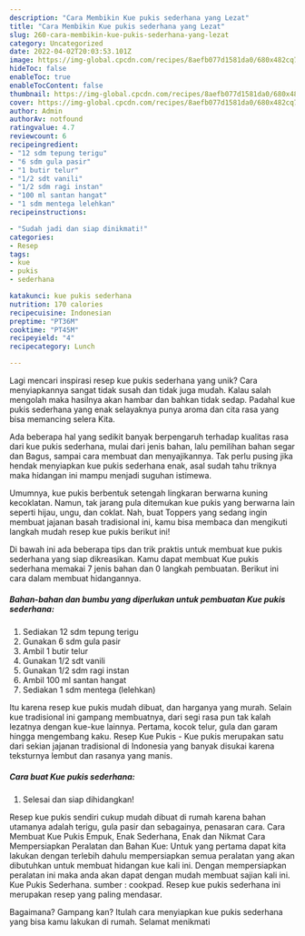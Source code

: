 ```yaml
---
description: "Cara Membikin Kue pukis sederhana yang Lezat"
title: "Cara Membikin Kue pukis sederhana yang Lezat"
slug: 260-cara-membikin-kue-pukis-sederhana-yang-lezat
category: Uncategorized
date: 2022-04-02T20:03:53.101Z
image: https://img-global.cpcdn.com/recipes/8aefb077d1581da0/680x482cq70/kue-pukis-sederhana-foto-resep-utama.jpg
hideToc: false
enableToc: true
enableTocContent: false
thumbnail: https://img-global.cpcdn.com/recipes/8aefb077d1581da0/680x482cq70/kue-pukis-sederhana-foto-resep-utama.jpg
cover: https://img-global.cpcdn.com/recipes/8aefb077d1581da0/680x482cq70/kue-pukis-sederhana-foto-resep-utama.jpg
author: Admin
authorAv: notfound
ratingvalue: 4.7
reviewcount: 6
recipeingredient:
- "12 sdm tepung terigu"
- "6 sdm gula pasir"
- "1 butir telur"
- "1/2 sdt vanili"
- "1/2 sdm ragi instan"
- "100 ml santan hangat"
- "1 sdm mentega lelehkan"
recipeinstructions:

- "Sudah jadi dan siap dinikmati!"
categories:
- Resep
tags:
- kue
- pukis
- sederhana

katakunci: kue pukis sederhana 
nutrition: 170 calories
recipecuisine: Indonesian
preptime: "PT36M"
cooktime: "PT45M"
recipeyield: "4"
recipecategory: Lunch

---
```





Lagi mencari inspirasi resep kue pukis sederhana yang unik? Cara menyiapkannya sangat tidak susah dan tidak juga mudah. Kalau salah mengolah maka hasilnya akan hambar dan bahkan tidak sedap. Padahal kue pukis sederhana yang enak selayaknya punya aroma dan cita rasa yang bisa memancing selera Kita.





Ada beberapa hal yang sedikit banyak berpengaruh terhadap kualitas rasa dari kue pukis sederhana, mulai dari jenis bahan, lalu pemilihan bahan segar dan Bagus, sampai cara membuat dan menyajikannya. Tak perlu pusing jika hendak menyiapkan kue pukis sederhana enak,      asal sudah tahu triknya maka hidangan ini mampu menjadi suguhan istimewa.














Umumnya, kue pukis berbentuk setengah lingkaran berwarna kuning kecoklatan. Namun, tak jarang pula ditemukan kue pukis yang berwarna lain seperti hijau, ungu, dan coklat. Nah, buat Toppers yang sedang ingin membuat jajanan basah tradisional ini, kamu bisa membaca dan mengikuti langkah mudah resep kue pukis berikut ini!






Di bawah ini ada beberapa tips dan trik praktis untuk membuat kue pukis sederhana yang siap dikreasikan. Kamu dapat membuat Kue pukis sederhana memakai 7 jenis bahan dan 0 langkah pembuatan. Berikut ini cara dalam membuat hidangannya.

<!--inarticleads1-->

##### Bahan-bahan dan bumbu yang diperlukan untuk pembuatan Kue pukis sederhana:

1. Sediakan 12 sdm tepung terigu
1. Gunakan 6 sdm gula pasir
1. Ambil 1 butir telur
1. Gunakan 1/2 sdt vanili
1. Gunakan 1/2 sdm ragi instan
1. Ambil 100 ml santan hangat
1. Sediakan 1 sdm mentega (lelehkan)


Itu karena resep kue pukis mudah dibuat, dan harganya yang murah. Selain kue tradisional ini gampang membuatnya, dari segi rasa pun tak kalah lezatnya dengan kue-kue lainnya. Pertama, kocok telur, gula dan garam hingga mengembang kaku. Resep Kue Pukis - Kue pukis merupakan satu dari sekian jajanan tradisional di Indonesia yang banyak disukai karena teksturnya lembut dan rasanya yang manis. 

<!--inarticleads2-->

##### Cara buat Kue pukis sederhana:


1. Selesai dan siap dihidangkan!

Resep kue pukis sendiri cukup mudah dibuat di rumah karena bahan utamanya adalah terigu, gula pasir dan sebagainya, penasaran cara. Cara Membuat Kue Pukis Empuk, Enak Sederhana, Enak dan Nikmat Cara Mempersiapkan Peralatan dan Bahan Kue: Untuk yang pertama dapat kita lakukan dengan terlebih dahulu mempersiapkan semua peralatan yang akan dibutuhkan untuk membuat hidangan kue kali ini. Dengan mempersiapkan peralatan ini maka anda akan dapat dengan mudah membuat sajian kali ini. Kue Pukis Sederhana. sumber : cookpad. Resep kue pukis sederhana ini merupakan resep yang paling mendasar. 

Bagaimana? Gampang kan? Itulah cara menyiapkan kue pukis sederhana yang bisa kamu lakukan di rumah. Selamat menikmati
